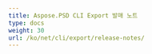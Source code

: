 ```yaml
---
title: Aspose.PSD CLI Export 발매 노트
type: docs
weight: 30
url: /ko/net/cli/export/release-notes/
---
```

